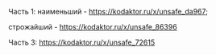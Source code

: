 Часть 1: наименьший - https://kodaktor.ru/x/unsafe_da967; 

строжайший - https://kodaktor.ru/x/unsafe_86396

Часть 3: https://kodaktor.ru/x/unsafe_72615
